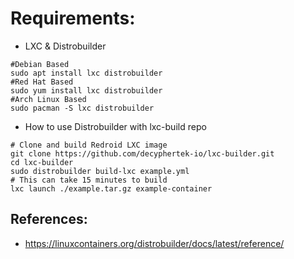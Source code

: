 Requirements:
=============
* LXC & Distrobuilder
```
#Debian Based
sudo apt install lxc distrobuilder
#Red Hat Based
sudo yum install lxc distrobuilder
#Arch Linux Based
sudo pacman -S lxc distrobuilder
```
* How to use Distrobuilder with lxc-build repo
```
# Clone and build Redroid LXC image
git clone https://github.com/decyphertek-io/lxc-builder.git
cd lxc-builder
sudo distrobuilder build-lxc example.yml
# This can take 15 minutes to build
lxc launch ./example.tar.gz example-container
```

References:
-----------
* https://linuxcontainers.org/distrobuilder/docs/latest/reference/